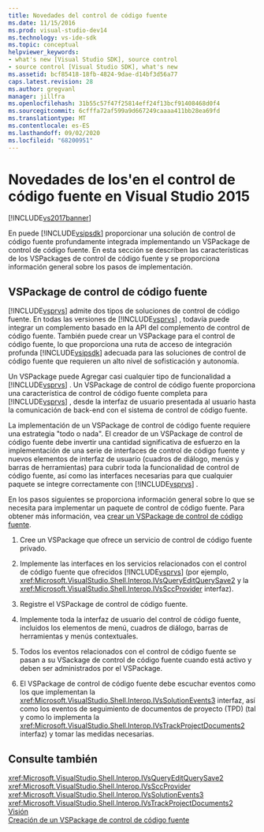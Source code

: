 ```yaml
---
title: Novedades del control de código fuente
ms.date: 11/15/2016
ms.prod: visual-studio-dev14
ms.technology: vs-ide-sdk
ms.topic: conceptual
helpviewer_keywords:
- what's new [Visual Studio SDK], source control
- source control [Visual Studio SDK], what's new
ms.assetid: bcf85418-18fb-4824-9dae-d14bf3d56a77
caps.latest.revision: 28
ms.author: gregvanl
manager: jillfra
ms.openlocfilehash: 31b55c57f47f25814eff24f13bcf91408468d0f4
ms.sourcegitcommit: 6cfffa72af599a9d667249caaaa411bb28ea69fd
ms.translationtype: MT
ms.contentlocale: es-ES
ms.lasthandoff: 09/02/2020
ms.locfileid: "68200951"
---
```

# <a name="what39s-new-in-source-control-in-visual-studio-2015"></a>Novedades de los&#39;en el control de código fuente en Visual Studio 2015

[!INCLUDE[vs2017banner](../../includes/vs2017banner.md)]

En puede [!INCLUDE[vsipsdk](../../includes/vsipsdk-md.md)] proporcionar una solución de control de código fuente profundamente integrada implementando un VSPackage de control de código fuente. En esta sección se describen las características de los VSPackages de control de código fuente y se proporciona información general sobre los pasos de implementación.  
  
## <a name="the-source-control-vspackage"></a>VSPackage de control de código fuente  
 [!INCLUDE[vsprvs](../../includes/vsprvs-md.md)] admite dos tipos de soluciones de control de código fuente. En todas las versiones de [!INCLUDE[vsprvs](../../includes/vsprvs-md.md)] , todavía puede integrar un complemento basado en la API del complemento de control de código fuente. También puede crear un VSPackage para el control de código fuente, lo que proporciona una ruta de acceso de integración profunda [!INCLUDE[vsipsdk](../../includes/vsipsdk-md.md)] adecuada para las soluciones de control de código fuente que requieren un alto nivel de sofisticación y autonomía.  
  
 Un VSPackage puede Agregar casi cualquier tipo de funcionalidad a [!INCLUDE[vsprvs](../../includes/vsprvs-md.md)] . Un VSPackage de control de código fuente proporciona una característica de control de código fuente completa para [!INCLUDE[vsprvs](../../includes/vsprvs-md.md)] , desde la interfaz de usuario presentada al usuario hasta la comunicación de back-end con el sistema de control de código fuente.  
  
 La implementación de un VSPackage de control de código fuente requiere una estrategia "todo o nada". El creador de un VSPackage de control de código fuente debe invertir una cantidad significativa de esfuerzo en la implementación de una serie de interfaces de control de código fuente y nuevos elementos de interfaz de usuario (cuadros de diálogo, menús y barras de herramientas) para cubrir toda la funcionalidad de control de código fuente, así como las interfaces necesarias para que cualquier paquete se integre correctamente con [!INCLUDE[vsprvs](../../includes/vsprvs-md.md)] .  
  
 En los pasos siguientes se proporciona información general sobre lo que se necesita para implementar un paquete de control de código fuente. Para obtener más información, vea [crear un VSPackage de control de código fuente](../../extensibility/internals/creating-a-source-control-vspackage.md).  
  
1. Cree un VSPackage que ofrece un servicio de control de código fuente privado.  
  
2. Implemente las interfaces en los servicios relacionados con el control de código fuente que ofrecidos [!INCLUDE[vsprvs](../../includes/vsprvs-md.md)] (por ejemplo, <xref:Microsoft.VisualStudio.Shell.Interop.IVsQueryEditQuerySave2> y la <xref:Microsoft.VisualStudio.Shell.Interop.IVsSccProvider> interfaz).  
  
3. Registre el VSPackage de control de código fuente.  
  
4. Implemente toda la interfaz de usuario del control de código fuente, incluidos los elementos de menú, cuadros de diálogo, barras de herramientas y menús contextuales.  
  
5. Todos los eventos relacionados con el control de código fuente se pasan a su VSackage de control de código fuente cuando está activo y deben ser administrados por el VSPackage.  
  
6. El VSPackage de control de código fuente debe escuchar eventos como los que implementan la <xref:Microsoft.VisualStudio.Shell.Interop.IVsSolutionEvents3> interfaz, así como los eventos de seguimiento de documentos de proyecto (TPD) (tal y como lo implementa la <xref:Microsoft.VisualStudio.Shell.Interop.IVsTrackProjectDocuments2> interfaz) y tomar las medidas necesarias.  
  
## <a name="see-also"></a>Consulte también  
 <xref:Microsoft.VisualStudio.Shell.Interop.IVsQueryEditQuerySave2>   
 <xref:Microsoft.VisualStudio.Shell.Interop.IVsSccProvider>   
 <xref:Microsoft.VisualStudio.Shell.Interop.IVsSolutionEvents3>   
 <xref:Microsoft.VisualStudio.Shell.Interop.IVsTrackProjectDocuments2>   
 [Visión](../../extensibility/internals/source-control-integration-overview.md)   
 [Creación de un VSPackage de control de código fuente](../../extensibility/internals/creating-a-source-control-vspackage.md)
